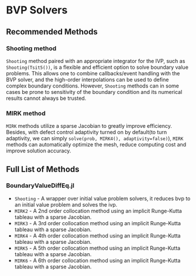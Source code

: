 # BVP Solvers

## Recommended Methods

### Shooting method

`Shooting` method paired with an appropriate integrator for the IVP, such as
`Shooting(Tsit5())`, is a flexible and efficient option to solve boundary value problems.
This allows one to combine callbacks/event handling with the BVP solver, and the high-order
interpolations can be used to define complex boundary conditions. However,
`Shooting` methods can in some cases be prone to sensitivity of the boundary
condition and its numerical results cannot always be trusted.

### MIRK method

`MIRK` methods utilize a sparse Jacobian to greatly improve efficiency. Besides, with defect control adaptivity turned on by default(to turn adaptivity, we can simply `solve(prob, MIRK4(), adaptivity=false)`), `MIRK` methods can automatically optimize the mesh, reduce computing cost and improve solution accuracy.

## Full List of Methods

### BoundaryValueDiffEq.jl

  - `Shooting` - A wrapper over initial value problem solvers, it reduces bvp to an initial value problem and solves the ivp.
  - `MIRK2` - A 2nd order collocation method using an implicit Runge-Kutta tableau with a sparse Jacobian.
  - `MIRK3` - A 3rd order collocation method using an implicit Runge-Kutta tableau with a sparse Jacobian.
  - `MIRK4` - A 4th order collocation method using an implicit Runge-Kutta tableau with a sparse Jacobian.
  - `MIRK5` - A 5th order collocation method using an implicit Runge-Kutta tableau with a sparse Jacobian.
  - `MIRK6` - A 6th order collocation method using an implicit Runge-Kutta tableau with a sparse Jacobian.
